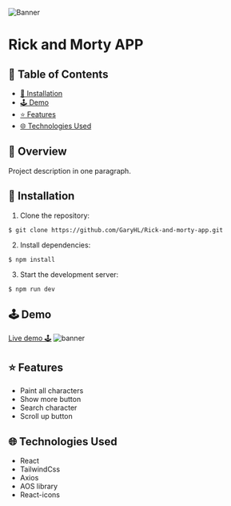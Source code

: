 ![Banner](https://i.imgur.com/e8zKRTg.png)
# Rick and Morty APP

## 📍 Table of Contents
- [🔧 Installation](#-Installation)
- [🕹️ Demo](#-Demo)
- [⭐ Features](#-Features)
- [🌐 Technologies Used](#-Technologies-Used)
  
## 📄 Overview
Project description in one paragraph.

## 🔧 Installation
1. Clone the repository:
```
$ git clone https://github.com/GaryHL/Rick-and-morty-app.git
```
2. Install dependencies:
```
$ npm install
```
3. Start the development server:
```
$ npm run dev
```

## 🕹️ Demo
[Live demo 🕹️](https://rick-and-morty-app-re5s.vercel.app/)
![banner](https://imgur.com/E5Xf7t6.png)

## ⭐ Features
- Paint all characters
- Show more button
- Search character
- Scroll up button

## 🌐 Technologies Used
- React
- TailwindCss
- Axios
- AOS library
- React-icons


